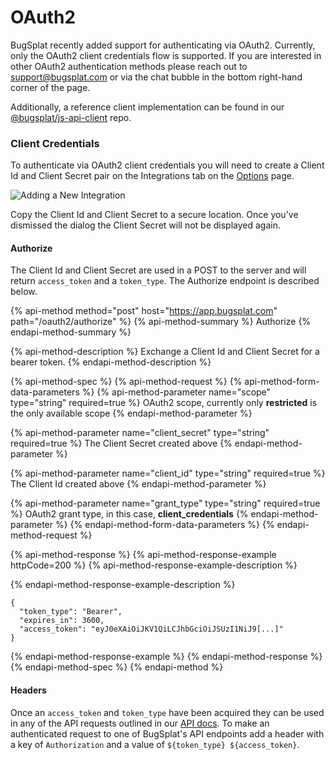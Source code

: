 # OAuth2

BugSplat recently added support for authenticating via OAuth2. Currently, only the OAuth2 client credentials flow is supported. If you are interested in other OAuth2 authentication methods please reach out to [support@bugsplat.com](mailto:support@bugsplat.com) or via the chat bubble in the bottom right-hand corner of the page.

Additionally, a reference client implementation can be found in our [@bugsplat/js-api-client](https://github.com/BugSplat-Git/bugsplat-js-api-client/blob/1ebf36453d275ed62d6e5a4bb4249ef17efbc929/src/common/client/oauth-client-credentials-api-client/oauth-client-credentials-api-client.ts) repo.

### Client Credentials

To authenticate via OAuth2 client credentials you will need to create a Client Id and Client Secret pair on the Integrations tab on the [Options](https://app.bugsplat.com/v2/options?tab=integrations) page.

![Adding a New Integration](../../../.gitbook/assets/integration.gif)

Copy the Client Id and Client Secret to a secure location. Once you've dismissed the dialog the Client Secret will not be displayed again.

#### Authorize

The Client Id and Client Secret are used in a POST to the server and will return `access_token` and a `token_type`. The Authorize endpoint is described below.

{% api-method method="post" host="https://app.bugsplat.com" path="/oauth2/authorize" %}
{% api-method-summary %}
Authorize
{% endapi-method-summary %}

{% api-method-description %}
Exchange a Client Id and Client Secret for a bearer token.
{% endapi-method-description %}

{% api-method-spec %}
{% api-method-request %}
{% api-method-form-data-parameters %}
{% api-method-parameter name="scope" type="string" required=true %}
OAuth2 scope, currently only **restricted** is the only available scope
{% endapi-method-parameter %}

{% api-method-parameter name="client\_secret" type="string" required=true %}
The Client Secret created above
{% endapi-method-parameter %}

{% api-method-parameter name="client\_id" type="string" required=true %}
The Client Id created above
{% endapi-method-parameter %}

{% api-method-parameter name="grant\_type" type="string" required=true %}
OAuth2 grant type, in this case, **client\_credentials**
{% endapi-method-parameter %}
{% endapi-method-form-data-parameters %}
{% endapi-method-request %}

{% api-method-response %}
{% api-method-response-example httpCode=200 %}
{% api-method-response-example-description %}

{% endapi-method-response-example-description %}

```
{
  "token_type": "Bearer",
  "expires_in": 3600,
  "access_token": "eyJ0eXAiOiJKV1QiLCJhbGciOiJSUzI1NiJ9[...]"
}
```
{% endapi-method-response-example %}
{% endapi-method-response %}
{% endapi-method-spec %}
{% endapi-method %}

#### Headers

Once an `access_token` and `token_type` have been acquired they can be used in any of the API requests outlined in our [API docs](api.md). To make an authenticated request to one of BugSplat's API endpoints add a header with a key of `Authorization` and a value of `${token_type} ${access_token}`.

